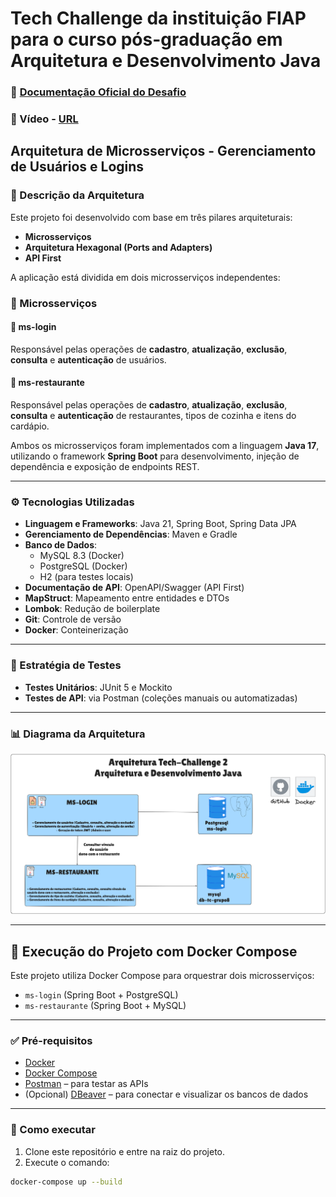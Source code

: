 # Tech Challenge da instituição FIAP para o curso pós-graduação em Arquitetura e Desenvolvimento Java

### 📄 [Documentação Oficial do Desafio](https://docs.google.com/document/d/1NRsfSBYdT85sUO102jfotT-vGljYR9anmU2RUm7VltM/edit?usp=sharing)
### 🎥 Vídeo - [URL](https://exemplo.com) 

## Arquitetura de Microsserviços - Gerenciamento de Usuários e Logins

### 📌 Descrição da Arquitetura

Este projeto foi desenvolvido com base em três pilares arquiteturais:

- **Microsserviços**
- **Arquitetura Hexagonal (Ports and Adapters)**
- **API First**

A aplicação está dividida em dois microsserviços independentes:

### 🧩 Microsserviços

#### 🔹 ms-login
Responsável pelas operações de **cadastro**, **atualização**, **exclusão**, **consulta** e **autenticação** de usuários.

#### 🔹 ms-restaurante
Responsável pelas operações de **cadastro**, **atualização**, **exclusão**, **consulta** e **autenticação** de restaurantes, tipos de cozinha e itens do cardápio.

Ambos os microsserviços foram implementados com a linguagem **Java 17**, utilizando o framework **Spring Boot** para desenvolvimento, injeção de dependência e exposição de endpoints REST.

---

### ⚙️ Tecnologias Utilizadas

- **Linguagem e Frameworks**: Java 21, Spring Boot, Spring Data JPA  
- **Gerenciamento de Dependências**: Maven e Gradle  
- **Banco de Dados**:  
  - MySQL 8.3 (Docker)  
  - PostgreSQL (Docker)  
  - H2 (para testes locais)  
- **Documentação de API**: OpenAPI/Swagger (API First)  
- **MapStruct**: Mapeamento entre entidades e DTOs  
- **Lombok**: Redução de boilerplate  
- **Git**: Controle de versão  
- **Docker**: Conteinerização  

---

### 🧪 Estratégia de Testes

- **Testes Unitários**: JUnit 5 e Mockito  
- **Testes de API**: via Postman (coleções manuais ou automatizadas)

---

### 📊 Diagrama da Arquitetura

![Diagrama da Arquitetura](../imagens/diagrama-arquitetura.png)

---

## 🐳 Execução do Projeto com Docker Compose

Este projeto utiliza Docker Compose para orquestrar dois microsserviços:

- `ms-login` (Spring Boot + PostgreSQL)  
- `ms-restaurante` (Spring Boot + MySQL)

---

### ✅ Pré-requisitos

- [Docker](https://www.docker.com/products/docker-desktop)  
- [Docker Compose](https://docs.docker.com/compose/)  
- [Postman](https://www.postman.com/downloads/) – para testar as APIs  
- (Opcional) [DBeaver](https://dbeaver.io/download/) – para conectar e visualizar os bancos de dados  

---

### 🚀 Como executar

1. Clone este repositório e entre na raiz do projeto.
2. Execute o comando:

```bash
docker-compose up --build
